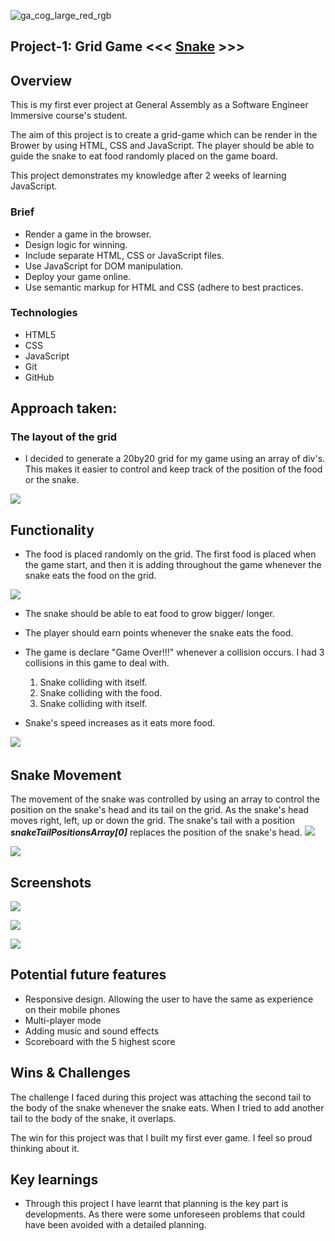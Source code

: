 ![ga_cog_large_red_rgb](https://cloud.githubusercontent.com/assets/40461/8183776/469f976e-1432-11e5-8199-6ac91363302b.png)

## Project-1: Grid Game <<< [Snake](https://rebeccaacioadea.github.io/project-1) >>>

## Overview

This is my first ever project at General Assembly as a Software Engineer Immersive course's student.

The aim of this project is to create a grid-game which can be render in the Brower by using HTML, CSS and JavaScript.
The player should be able to guide the snake to eat food randomly placed on the game board. 

This project demonstrates my knowledge   after 2 weeks of learning JavaScript.

### Brief

* Render a game in the browser.
* Design logic for winning.
* Include separate HTML, CSS or JavaScript files.
* Use JavaScript for DOM manipulation.
* Deploy your game online.
* Use semantic markup for HTML and CSS (adhere to best practices.

### Technologies

* HTML5
* CSS
* JavaScript
* Git 
* GitHub

## Approach taken:

### The layout of the grid

* I decided to generate a 20by20 grid for my game using an array of div's. This makes it easier to control and keep track of the position of the food or the snake.

![](https://i.imgur.com/MdCu2A7m.png)


## Functionality 

* The food is placed randomly on the grid. The first food is placed when the game start, and then it is adding throughout the game whenever the snake eats the food on the grid.


![](https://i.imgur.com/MbSbyMAl.png)

* The snake should be able to eat food to grow bigger/ longer.
* The player should earn points whenever the snake eats the food.
* The game is declare "Game Over!!!" whenever a collision occurs. I had 3 collisions in this game to deal with. 
	1. 	Snake colliding with itself.
	2. Snake colliding with the food.
	3. Snake colliding with itself.

* Snake's speed increases as it eats more food.

![](https://i.imgur.com/QcL2Uwy.png)
![]()

## Snake Movement

The movement of the snake was controlled by using an array to control the position on the snake's head and its tail on the grid. 
As the snake's head moves right, left, up or down the grid. The snake's tail with a position ***snakeTailPositionsArray[0]*** replaces the position of the snake's head.
![](https://i.imgur.com/dqeZucc.png)

![](https://i.imgur.com/CYppHbwl.png)

## Screenshots

![](https://i.imgur.com/n9V3PwJm.png?1)

![](https://i.imgur.com/YE5tutSl.png)

![](https://i.imgur.com/qcH0EAYl.png)

## Potential future features

* Responsive design. Allowing the user to have the same as experience on their mobile phones
* Multi-player mode
* Adding music and sound effects
* Scoreboard with the 5 highest score

## Wins & Challenges

The challenge I faced during this project was attaching the second tail to the body of the snake whenever the snake eats. When I tried to add another tail to the body of the snake, it overlaps.

The win for this project was that I built my first ever game. I feel so proud thinking about it.

## Key learnings

* Through this project I have learnt that planning is the key part is developments. As there were some unforeseen problems that could have been avoided with a detailed planning.



